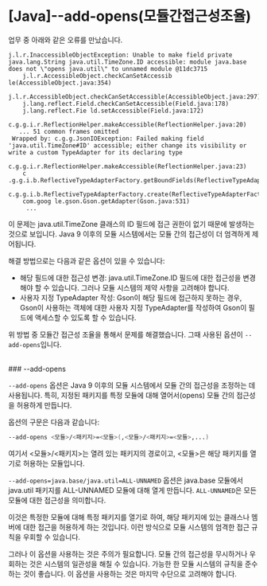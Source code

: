 # [Java]--add-opens(모듈간접근성조율)

업무 중 아래와 같은 오류를 만났습니다.

```
j.l.r.InaccessibleObjectException: Unable to make field private java.lang.String java.util.TimeZone.ID accessible: module java.base does not \"opens java.util\" to unnamed module @11dc3715
    j.l.r.AccessibleObject.checkCanSetAccessib le(AccessibleObject.java:354)
    j.l.r.AccessibleObject.checkCanSetAccessible(AccessibleObject.java:297)
    j.lang.reflect.Field.checkCanSetAccessible(Field.java:178)
    j.lang.reflect.Fie ld.setAccessible(Field.java:172)
    c.g.g.i.r.ReflectionHelper.makeAccessible(ReflectionHelper.java:20)
   ... 51 common frames omitted
 Wrapped by: c.g.g.JsonIOException: Failed making field 'java.util.TimeZone#ID' accessible; either change its visibility or write a custom TypeAdapter for its declaring type
    c.g.g.i.r.ReflectionHelper.makeAccessible(ReflectionHelper.java:23)
    c .g.g.i.b.ReflectiveTypeAdapterFactory.getBoundFields(ReflectiveTypeAdapterFactory.java:203)
    c.g.g.i.b.ReflectiveTypeAdapterFactory.create(ReflectiveTypeAdapterFactory.java:112)
    com.goog le.gson.Gson.getAdapter(Gson.java:531)
	 ...
```

이 문제는 java.util.TimeZone 클래스의 ID 필드에 접근 권한이 없기 때문에 발생하는 것으로 보입니다. 
Java 9 이후의 모듈 시스템에서는 모듈 간의 접근성이 더 엄격하게 제어됩니다.

해결 방법으로는 다음과 같은 옵션이 있을 수 있습니다:

* 해당 필드에 대한 접근성 변경: java.util.TimeZone.ID 필드에 대한 접근성을 변경해야 할 수 있습니다. 그러나 모듈 시스템의 제약 사항을 고려해야 합니다.
* 사용자 지정 TypeAdapter 작성: Gson이 해당 필드에 접근하지 못하는 경우, Gson이 사용하는 객체에 대한 사용자 지정 TypeAdapter를 작성하여 Gson이 필드에 액세스할 수 있도록 할 수 있습니다.

위 방법 중 모듈간 접근성 조율을 통해서 문제를 해결했습니다.
그때 사용된 옵션이 `--add-opens`입니다.

</br>
### --add-opens

`--add-opens` 옵션은 Java 9 이후의 모듈 시스템에서 모듈 간의 접근성을 조정하는 데 사용됩니다. 
특히, 지정된 패키지를 특정 모듈에 대해 열어서(opens) 모듈 간의 접근성을 허용하게 만듭니다.

옵션의 구문은 다음과 같습니다:

```bash
--add-opens <모듈>/<패키지>=<모듈>(,<모듈>/<패키지>=<모듈>,...)
```

여기서 <모듈>/<패키지>는 열려 있는 패키지의 경로이고, <모듈>은 해당 패키지를 열기로 허용하는 모듈입니다.

`--add-opens=java.base/java.util=ALL-UNNAMED` 옵션은 java.base 모듈에서 java.util 패키지를 ALL-UNNAMED 모듈에 대해 열게 만듭니다. 
`ALL-UNNAMED`은 모든 모듈에 대한 접근성을 의미합니다.

이것은 특정한 모듈에 대해 특정 패키지를 열기로 하여, 해당 패키지에 있는 클래스나 멤버에 대한 접근을 허용하게 하는 것입니다. 
이런 방식으로 모듈 시스템의 엄격한 접근 규칙을 우회할 수 있습니다.

그러나 이 옵션을 사용하는 것은 주의가 필요합니다. 모듈 간의 접근성을 무시하거나 우회하는 것은 시스템의 일관성을 해칠 수 있습니다.
 가능한 한 모듈 시스템의 규칙을 준수하는 것이 좋습니다. 이 옵션을 사용하는 것은 마지막 수단으로 고려해야 합니다.